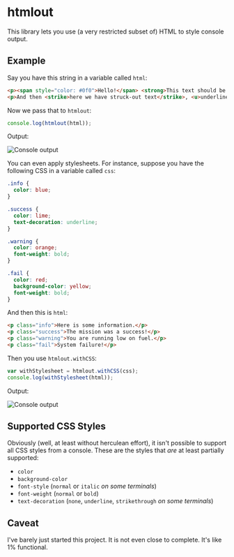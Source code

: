 # htmlout

This library lets you use (a very restricted subset of) HTML to style console output.

## Example

Say you have this string in a variable called `html`:

```html
<p><span style="color: #0f0">Hello!</span> <strong>This text should be bold.</strong></p>
<p>And then <strike>here we have struck-out text</strike>, <u>underlined text</u>, etc.</p>
```

Now we pass that to `htmlout`:

```javascript
console.log(htmlout(html));
```

Output:

![Console output](http://i.imgur.com/cqBE08b.png)

You can even apply stylesheets. For instance, suppose you have the following CSS in a variable
called `css`:

```css
.info {
  color: blue;
}

.success {
  color: lime;
  text-decoration: underline;
}

.warning {
  color: orange;
  font-weight: bold;
}

.fail {
  color: red;
  background-color: yellow;
  font-weight: bold;
}
```

And then this is `html`:

```html
<p class="info">Here is some information.</p>
<p class="success">The mission was a success!</p>
<p class="warning">You are running low on fuel.</p>
<p class="fail">System failure!</p>
```

Then you use `htmlout.withCSS`:

```javascript
var withStylesheet = htmlout.withCSS(css);
console.log(withStylesheet(html));
```

Output:

![Console output](http://i.imgur.com/UwdktNB.png)

## Supported CSS Styles

Obviously (well, at least without herculean effort), it isn't possible to support all CSS styles
from a console. These are the styles that *are* at least partially supported:

- `color`
- `background-color`
- `font-style` (`normal` or `italic` *on some terminals*)
- `font-weight` (`normal` or `bold`)
- `text-decoration` (`none`, `underline`, `strikethrough` *on some terminals*)

## Caveat

I've barely just started this project. It is not even close to complete. It's like 1% functional.
